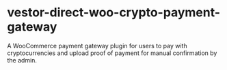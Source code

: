 # vestor-direct-woo-crypto-payment-gateway
A WooCommerce payment gateway plugin for users to pay with cryptocurrencies and upload proof of payment for manual confirmation by the admin.
